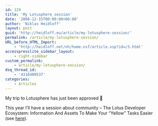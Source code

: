 ```yaml
---
id: 129
title: 'My Lotusphere session'
date: '2008-12-15T00:00:00+00:00'
author: 'Niklas Heidloff'
layout: post
guid: 'http://heidloff.eu/article/my-lotusphere-session/'
permalink: /article/my-lotusphere-session/
URL_before_HTML_Import:
    - 'http://heidloff.net/nh/home.nsf/article.xsp?id=/3.html'
accesspresslite_sidebar_layout:
    - right-sidebar
custom_permalink:
    - article/my-lotusphere-session/
dsq_thread_id:
    - '4316409537'
categories:
    - Articles
---
```


 My trip to Lotusphere has just been approved 🙂

 This year I’ll have a session about community – The Lotus Developer Ecosystem: Information And Assets To Make Your “Yellow” Tasks Easier (see [here](https://www-950.ibm.com/events/wwe/lotus/lsph2009.nsf/sessionabstract?openform&sessionid=%41%44102)).